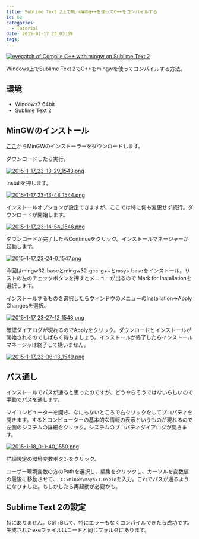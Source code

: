 ```yaml
---
title: Sublime Text 2上でMinGWのg++を使ってC++をコンパイルする
id: 62
categories:
  - Tutorial
date: 2015-01-17 23:03:59
tags:
---
```


[![eyecatch of Compile C++ with mingw on Sublime Text 2 ](/images/2015-1-17_23-17-24_507.png)](/images/2015-1-17_23-17-24_507.png)

Windows上でSublime Text 2でC++をmingwを使ってコンパイルする方法。

<!--more-->

## 環境

*   Windows7 64bit
*   Sublime Text 2

## MinGWのインストール

[ここ](http://sourceforge.net/projects/mingw/files/Installer/mingw-get-setup.exe/download)からMinGWのインストーラーをダウンロードします。

ダウンロードしたら実行。

[![2015-1-17_23-13-29_1543.png](/images/2015-1-17_23-13-29_1543.png)](/images/2015-1-17_23-13-29_1543.png)

Installを押します。

[![2015-1-17_23-13-48_1544.png](/images/2015-1-17_23-13-48_1544.png)](/images/2015-1-17_23-13-48_1544.png)

インストールオプションが設定できますが、ここでは特に何も変更せず続行。ダウンロードが開始します。

[![2015-1-17_23-14-54_1546.png](/images/2015-1-17_23-14-54_1546.png)](/images/2015-1-17_23-14-54_1546.png)

ダウンロードが完了したらContinueをクリック。インストールマネージャーが起動します。

[![2015-1-17_23-24-0_1547.png](/images/2015-1-17_23-24-0_1547.png)](/images/2015-1-17_23-24-0_1547.png)

今回はmingw32-baseとmingw32-gcc-g++とmsys-baseをインストール。リストの左のチェックボタンを押すとメニューが出るので Mark for Installationを選択します。

インストールするものを選択したらウィンドウのメニューのInstallation→Apply Changesを選択。

[![2015-1-17_23-27-12_1548.png](/images/2015-1-17_23-27-12_1548.png)](/images/2015-1-17_23-27-12_1548.png)

確認ダイアログが現れるのでApplyをクリック。ダウンロードとインストールが開始されるのでしばらく待ちましょう。インストールが終了したらインストールマネージャは終了して構いません。

[![2015-1-17_23-36-13_1549.png](/images/2015-1-17_23-36-13_1549.png)](/images/2015-1-17_23-36-13_1549.png)

## パス通し

インストールでパスが通ると思ったのですが、どうやらそうではないらしいので手動でパスを通します。

マイコンピューターを開き、なにもないところで右クリックをしてプロパティを開きます。するとコンピューターの基本的な情報の表示というものが現れるので左側のシステムの詳細をクリック。システムのプロパティダイアログが開きます。

[![2015-1-18_0-1-40_1550.png](/images/2015-1-18_0-1-40_1550.png)](/images/2015-1-18_0-1-40_1550.png)

詳細設定の環境変数ボタンをクリック。

ユーザー環境変数の方のPathを選択し、編集をクリックし、カーソルを変数値の最後に移動させて、`;C:\MinGW\msys\1.0\bin`を入力。これでパスが通るようになりました。もしかしたら再起動が必要かも。

## Sublime Text 2の設定

特にありません。Ctrl+Bして、特にエラーもなくコンパイルできたら成功です。生成されたexeファイルはコードと同じフォルダにあります。
